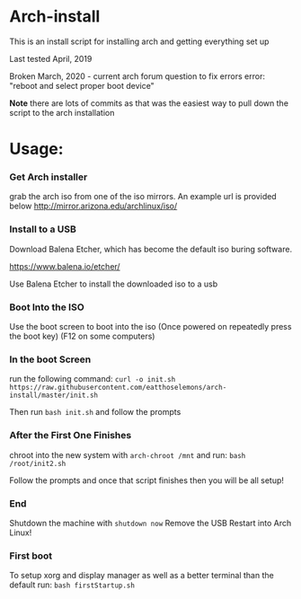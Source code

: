 # Arch-install

This is an install script for installing arch and getting everything set up

Last tested April, 2019

Broken March, 2020 - current arch forum question to fix errors
error: "reboot and select proper boot device"

**Note** there are lots of commits as that was the easiest way to pull down the script to the arch installation

# Usage:
### Get Arch installer
grab the arch iso from one of the iso mirrors. An example url is provided below
http://mirror.arizona.edu/archlinux/iso/

### Install to a USB
Download Balena Etcher, which has become the default iso buring software.

https://www.balena.io/etcher/

Use Balena Etcher to install the downloaded iso to a usb

### Boot Into the ISO

Use the boot screen to boot into the iso (Once powered on repeatedly press the boot key) (F12 on some computers)

### In the boot Screen
run the following command:
`curl -o init.sh https://raw.githubusercontent.com/eatthoselemons/arch-install/master/init.sh`

Then run `bash init.sh` and follow the prompts

### After the First One Finishes

chroot into the new system with `arch-chroot /mnt` and run:
`bash /root/init2.sh`

Follow the prompts and once that script finishes then you will be all setup!

### End

Shutdown the machine with `shutdown now`
Remove the USB
Restart into Arch Linux!

### First boot

To setup xorg and display manager as well as a better terminal than the default run:
`bash firstStartup.sh`

